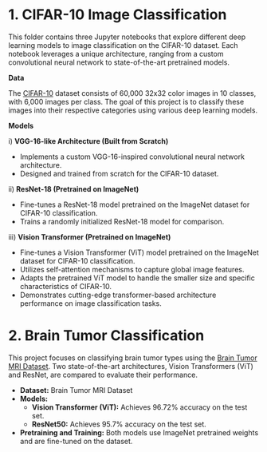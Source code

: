 # 1. CIFAR-10 Image Classification

This folder contains three Jupyter notebooks that explore different deep learning models to image classification on the CIFAR-10 dataset. Each notebook leverages a unique architecture, ranging from a custom convolutional neural network to state-of-the-art pretrained models.

 **Data**

The [CIFAR-10](https://www.cs.toronto.edu/~kriz/cifar.html) dataset consists of 60,000 32x32 color images in 10 classes, with 6,000 images per class. The goal of this project is to classify these images into their respective categories using various deep learning models.

**Models**

i) **VGG-16-like Architecture (Built from Scratch)**

- Implements a custom VGG-16-inspired convolutional neural network architecture.
- Designed and trained from scratch for the CIFAR-10 dataset.

ii) **ResNet-18 (Pretrained on ImageNet)**

- Fine-tunes a ResNet-18 model pretrained on the ImageNet dataset for CIFAR-10 classification.
- Trains a randomly initialized ResNet-18 model for comparison.

iii) **Vision Transformer (Pretrained on ImageNet)**

- Fine-tunes a Vision Transformer (ViT) model pretrained on the ImageNet dataset for CIFAR-10 classification.
- Utilizes self-attention mechanisms to capture global image features.
- Adapts the pretrained ViT model to handle the smaller size and specific characteristics of CIFAR-10.
- Demonstrates cutting-edge transformer-based architecture performance on image classification tasks.

# 2. Brain Tumor Classification

This project focuses on classifying brain tumor types using the [Brain Tumor MRI Dataset](https://www.kaggle.com/datasets/masoudnickparvar/brain-tumor-mri-dataset). Two state-of-the-art architectures, Vision Transformers (ViT) and ResNet, are compared to evaluate their performance.

- **Dataset:** Brain Tumor MRI Dataset
- **Models:**
  - **Vision Transformer (ViT):** Achieves 96.72% accuracy on the test set.
  - **ResNet50:** Achieves 95.7% accuracy on the test set.
- **Pretraining and Training:** Both models use ImageNet pretrained weights and are fine-tuned on the dataset.
